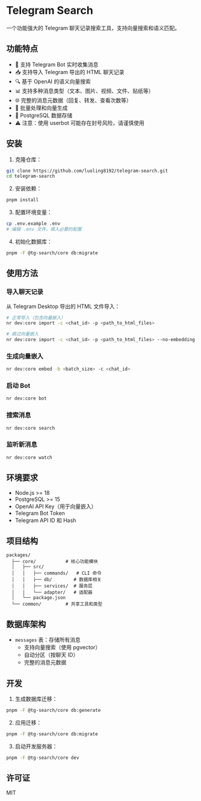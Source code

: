 # Telegram Search

一个功能强大的 Telegram 聊天记录搜索工具，支持向量搜索和语义匹配。

## 功能特点

- 🤖 支持 Telegram Bot 实时收集消息
- 📥 支持导入 Telegram 导出的 HTML 聊天记录
- 🔍 基于 OpenAI 的语义向量搜索
- 📊 支持多种消息类型（文本、图片、视频、文件、贴纸等）
- 🌐 完整的消息元数据（回复、转发、查看次数等）
- 🚀 批量处理和向量生成
- 💾 PostgreSQL 数据存储
- ⚠️ 注意：使用 userbot 可能存在封号风险，请谨慎使用

## 安装

1. 克隆仓库：
```bash
git clone https://github.com/luoling8192/telegram-search.git
cd telegram-search
```

2. 安装依赖：
```bash
pnpm install
```

3. 配置环境变量：
```bash
cp .env.example .env
# 编辑 .env 文件，填入必要的配置
```

4. 初始化数据库：
```bash
pnpm -F @tg-search/core db:migrate
```

## 使用方法

### 导入聊天记录

从 Telegram Desktop 导出的 HTML 文件导入：

```bash
# 正常导入（包含向量嵌入）
nr dev:core import -c <chat_id> -p <path_to_html_files>

# 跳过向量嵌入
nr dev:core import -c <chat_id> -p <path_to_html_files> --no-embedding
```

### 生成向量嵌入

```bash
nr dev:core embed -b <batch_size> -c <chat_id>
```

### 启动 Bot

```bash
nr dev:core bot
```

### 搜索消息

```bash
nr dev:core search
```

### 监听新消息

```bash
nr dev:core watch
```

## 环境要求

- Node.js >= 18
- PostgreSQL >= 15
- OpenAI API Key（用于向量嵌入）
- Telegram Bot Token
- Telegram API ID 和 Hash

## 项目结构

```
packages/
  ├── core/           # 核心功能模块
  │   ├── src/
  │   │   ├── commands/   # CLI 命令
  │   │   ├── db/        # 数据库相关
  │   │   ├── services/  # 服务层
  │   │   └── adapter/   # 适配器
  │   └── package.json
  └── common/         # 共享工具和类型
```

## 数据库架构

- `messages` 表：存储所有消息
  - 支持向量搜索（使用 pgvector）
  - 自动分区（按聊天 ID）
  - 完整的消息元数据

## 开发

1. 生成数据库迁移：
```bash
pnpm -F @tg-search/core db:generate
```

2. 应用迁移：
```bash
pnpm -F @tg-search/core db:migrate
```

3. 启动开发服务器：
```bash
pnpm -F @tg-search/core dev
```

## 许可证

MIT 
